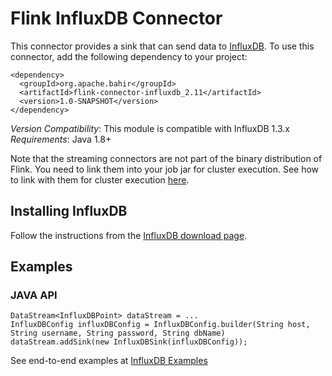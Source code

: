 # Flink InfluxDB Connector

This connector provides a sink that can send data to [InfluxDB](https://www.influxdata.com/). To use this connector, add the
following dependency to your project:

    <dependency>
      <groupId>org.apache.bahir</groupId>
      <artifactId>flink-connector-influxdb_2.11</artifactId>
      <version>1.0-SNAPSHOT</version>
    </dependency>

*Version Compatibility*: This module is compatible with InfluxDB 1.3.x   
*Requirements*: Java 1.8+

Note that the streaming connectors are not part of the binary distribution of Flink. You need to link them into your job jar for cluster execution.
See how to link with them for cluster execution [here](https://ci.apache.org/projects/flink/flink-docs-release-1.3/dev/linking.html).
 
## Installing InfluxDB
Follow the instructions from the [InfluxDB download page](https://portal.influxdata.com/downloads#influxdb).
  
## Examples

### JAVA API

    DataStream<InfluxDBPoint> dataStream = ...
    InfluxDBConfig influxDBConfig = InfluxDBConfig.builder(String host, String username, String password, String dbName)
    dataStream.addSink(new InfluxDBSink(influxDBConfig));


See end-to-end examples at [InfluxDB Examples](https://github.com/apache/bahir-flink/tree/master/flink-connector-influxdb/examples)

    